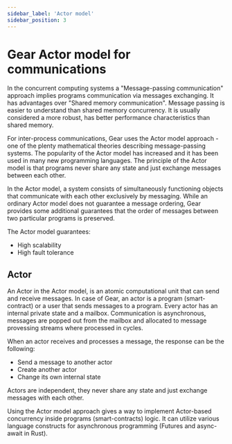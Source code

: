 ```yaml
---
sidebar_label: 'Actor model'
sidebar_position: 3
---
```


# Gear Actor model for communications

In the concurrent computing systems a "Message-passing communication" approach implies programs communication via messages exchanging. It has advantages over "Shared memory communication". Message passing is easier to understand than shared memory concurrency. It is usually considered a more robust, has better performance characteristics than shared memory. 

For inter-process communications, Gear uses the Actor model approach - one of the plenty mathematical theories describing message-passing systems. The popularity of the Actor model has increased and it has been used in many new programming languages. The principle of the Actor model is that programs never share any state and just exchange messages between each other.

In the Actor model, a system consists of simultaneously functioning objects that communicate with each other exclusively by messaging. While an ordinary Actor model does not guarantee a message ordering, Gear provides some additional guarantees that the order of messages between two particular programs is preserved. 

The Actor model guarantees:

- High scalability 
- Нigh fault tolerance 

## Actor

An Actor in the Actor model, is an atomic computational unit that can send and receive messages. In case of Gear, an actor is a program (smart-contract) or a user that sends messages to a program. Every actor has an internal private state and a mailbox. Communication is asynchronous, messages are popped out from the mailbox and allocated to message provessing streams where processed in cycles.

When an actor receives and processes a message, the response can be the following:

- Send a message to another actor
- Create another actor
- Change its own internal state

Actors are independent, they never share any state and just exchange messages with each other. 

Using the Actor model approach gives a way to implement Actor-based concurrency inside programs (smart-contracts) logic. It can utilize various language constructs for asynchronous programming (Futures and async-await in Rust).
